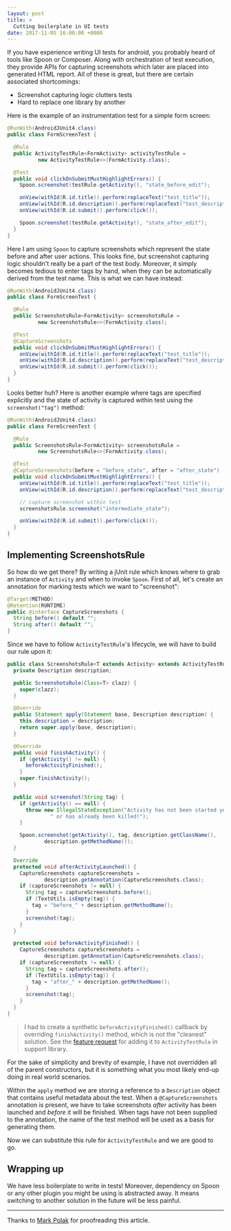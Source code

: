 ```yaml
---
layout: post
title: >
  Cutting boilerplate in UI tests
date: 2017-11-05 16:00:00 +0000
---
```


If you have experience writing UI tests for android, you probably heard of tools like Spoon or Composer. Along with orchestration of test execution, they provide APIs for capturing screenshots which later are placed into generated HTML report. All of these is great, but there are certain associated shortcomings:
 - Screenshot capturing logic clutters tests
 - Hard to replace one library by another

Here is the example of an instrumentation test for a simple form screen:

```java
@RunWith(AndroidJUnit4.class)
public class FormScreenTest {

  @Rule
  public ActivityTestRule<FormActivity> activityTestRule =
          new ActivityTestRule<>(FormActivity.class);

  @Test
  public void clickOnSubmitMustHighlightErrors() {
    Spoon.screenshot(testRule.getActivity(), "state_before_edit");

    onView(withId(R.id.title)).perform(replaceText("test_title"));
    onView(withId(R.id.description)).perform(replaceText("test_description"));
    onView(withId(R.id.submit)).perform(click());

    Spoon.screenshot(testRule.getActivity(), "state_after_edit");
  }
}
```

Here I am using `Spoon` to capture screenshots which represent the state before and after user actions. This looks fine, but screenshot capturing logic shouldn't really be a part of the test body. Moreover, it simply becomes tedious to enter tags by hand, when they can be automatically derived from the test name. This is what we can have instead:

```java
@RunWith(AndroidJUnit4.class)
public class FormScreenTest {

  @Rule
  public ScreenshotsRule<FormActivity> screenshotsRule =
          new ScreenshotsRule<>(FormActivity.class);

  @Test
  @CaptureScreenshots
  public void clickOnSubmitMustHighlightErrors() {
    onView(withId(R.id.title)).perform(replaceText("test_title"));
    onView(withId(R.id.description)).perform(replaceText("test_description"));
    onView(withId(R.id.submit)).perform(click());
  }
}
```

Looks better huh? Here is another example where tags are specified explicitly and the state of activity is captured within test using the `screenshot("tag")` method:

```java
@RunWith(AndroidJUnit4.class)
public class FormScreenTest {

  @Rule
  public ScreenshotsRule<FormActivity> screenshotsRule =
          new ScreenshotsRule<>(FormActivity.class);

  @Test
  @CaptureScreenshots(before = "before_state", after = "after_state")  
  public void clickOnSubmitMustHighlightErrors() {
    onView(withId(R.id.title)).perform(replaceText("test_title"));
    onView(withId(R.id.description)).perform(replaceText("test_description"));

    // capture screenshot within test
    screenshotsRule.screenshot("intermediate_state");

    onView(withId(R.id.submit)).perform(click());
  }
}
```

## Implementing ScreenshotsRule
So how do we get there? By writing a jUnit rule which knows where to grab an instance of `Activity` and when to invoke `Spoon`. First of all, let's create an annotation for marking tests which we want to "screenshot":

```java
@Target(METHOD)
@Retention(RUNTIME)
public @interface CaptureScreenshots {
  String before() default "";
  String after() default "";
}
```

Since we have to follow `ActivityTestRule`'s lifecycle, we will have to build our rule upon it:

```java
public class ScreenshotsRule<T extends Activity> extends ActivityTestRule<T> {
  private Description description;

  public ScreenshotsRule(Class<T> clazz) {
    super(clazz);
  }

  @Override
  public Statement apply(Statement base, Description description) {
    this.description = description;
    return super.apply(base, description);
  }

  @Override
  public void finishActivity() {
    if (getActivity() != null) {
      beforeActivityFinished();
    }
    super.finishActivity();
  }

  public void screenshot(String tag) {
    if (getActivity() == null) {
      throw new IllegalStateException("Activity has not been started yet" +
              " or has already been killed!");
    }

    Spoon.screenshot(getActivity(), tag, description.getClassName(),
            description.getMethodName());
  }

  Override
  protected void afterActivityLaunched() {
    CaptureScreenshots captureScreenshots =
            description.getAnnotation(CaptureScreenshots.class);
    if (captureScreenshots != null) {
      String tag = captureScreenshots.before();
      if (TextUtils.isEmpty(tag)) {
        tag = "before_" + description.getMethodName();
      }
      screenshot(tag);
    }
  }

  protected void beforeActivityFinished() {
    CaptureScreenshots captureScreenshots =
            description.getAnnotation(CaptureScreenshots.class);
    if (captureScreenshots != null) {
      String tag = captureScreenshots.after();
      if (TextUtils.isEmpty(tag)) {
        tag = "after_" + description.getMethodName();
      }
      screenshot(tag);
    }
  }
}
```

> I had to create a synthetic `beforeActivityFinished()` callback by overriding `finishActivity()` method, which is not the "cleanest" solution. See the [feature request](https://issuetracker.google.com/issues/68897841) for adding it to `ActivityTestRule` in support library.

For the sake of simplicity and brevity of example, I have not overridden all of the parent constructors, but it is something what you most likely end-up doing in real world scenarios.

Within the `apply` method we are storing a reference to a `Description` object that contains useful metadata about the test. When a `@CaptureScreenshots` annotation is present, we have to take screenshots *after* activity has been launched and *before* it will be finished. When tags have not been supplied to the annotation, the name of the test method will be used as a basis for generating them.

Now we can substitute this rule for `ActivityTestRule` and we are good to go.

## Wrapping up
We have less boilerplate to write in tests! Moreover, dependency on Spoon or any other plugin you might be using is abstracted away. It means switching to another solution in the future will be less painful.

----
Thanks to [Mark Polak](https://twitter.com/Markionium) for proofreading this article.
